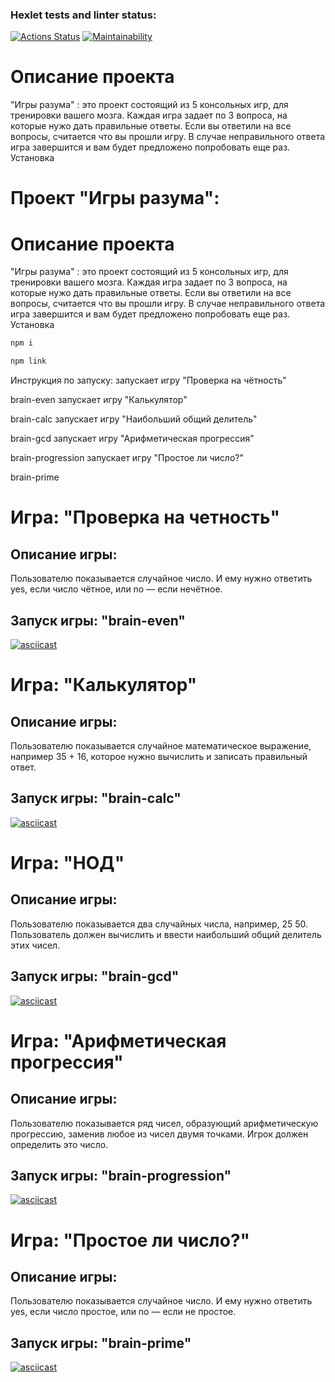 ### Hexlet tests and linter status:
[![Actions Status](https://github.com/Liudmila198/frontend-project-44/actions/workflows/hexlet-check.yml/badge.svg)](https://github.com/Liudmila198/frontend-project-44/actions)
[![Maintainability](https://api.codeclimate.com/v1/badges/bf017ac7f28224e86730/maintainability)](https://codeclimate.com/github/Liudmila198/frontend-project-44/maintainability)

# Описание проекта

"Игры разума" : это проект состоящий из 5 консольных игр, для тренировки вашего мозга. Каждая игра задает по 3 вопроса, на которые нужо дать правильные ответы. Если вы ответили на все вопросы, считается что вы прошли игру. В случае неправильного ответа игра завершится и вам будет предложено попробовать еще раз. Установка

# Проект "Игры разума":


# Описание проекта

"Игры разума" : это проект состоящий из 5 консольных игр, для тренировки вашего мозга. Каждая игра задает по 3 вопроса, на которые нужо дать правильные ответы. Если вы ответили на все вопросы, считается что вы прошли игру. В случае неправильного ответа игра завершится и вам будет предложено попробовать еще раз.
Установка

```bash
npm i
```
```bash
npm link
```

Инструкция по запуску:
запускает игру "Проверка на чётность"

brain-even
запускает игру "Калькулятор"

brain-calc
запускает игру "Наибольший общий делитель"

brain-gcd
запускает игру "Арифметическая прогрессия"

brain-progression
запускает игру "Простое ли число?"

brain-prime


# Игра: "Проверка на четность"
## Описание игры:
Пользователю показывается случайное число. И ему нужно ответить yes, если число чётное, или no — если нечётное.

## Запуск игры: "brain-even"
[![asciicast](https://asciinema.org/a/gV7GtnOjF155hMVklh3tcLMRh.svg)](https://asciinema.org/a/gV7GtnOjF155hMVklh3tcLMRh)

# Игра: "Калькулятор"
## Описание игры:
Пользователю показывается случайное математическое выражение, например 35 + 16, которое нужно вычислить и записать правильный ответ.

## Запуск игры: "brain-calc"
[![asciicast](https://asciinema.org/a/skzUhVffVHj2ALjZfIEVgEaQW.svg)](https://asciinema.org/a/skzUhVffVHj2ALjZfIEVgEaQW)

# Игра: "НОД"
## Описание игры:
Пользователю показывается два случайных числа, например, 25 50. Пользователь должен вычислить и ввести наибольший общий делитель этих чисел.

## Запуск игры: "brain-gcd"
[![asciicast](https://asciinema.org/a/rWCMyJdfVcFfjxa2GrMmQ9KVe.svg)](https://asciinema.org/a/rWCMyJdfVcFfjxa2GrMmQ9KVe)

# Игра: "Арифметическая прогрессия"
## Описание игры:
Пользователю показывается ряд чисел, образующий арифметическую прогрессию, заменив любое из чисел двумя точками. Игрок должен определить это число.

## Запуск игры: "brain-progression"
[![asciicast](https://asciinema.org/a/kjsEAMHoUedjHcEbK5GOI0f8y.svg)](https://asciinema.org/a/kjsEAMHoUedjHcEbK5GOI0f8y)

# Игра: "Простое ли число?"
## Описание игры:
Пользователю показывается случайное число. И ему нужно ответить yes, если число простое, или no — если не простое.

## Запуск игры: "brain-prime"
[![asciicast](https://asciinema.org/a/ptW43GSZzHwVnDcHvdNyms7bO.svg)](https://asciinema.org/a/ptW43GSZzHwVnDcHvdNyms7bO)